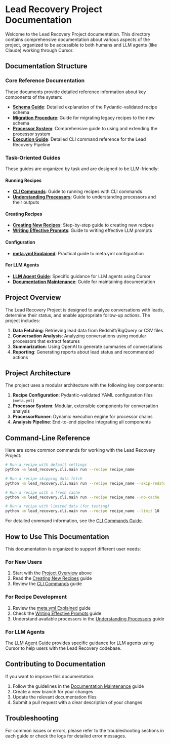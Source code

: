 # Lead Recovery Project Documentation

Welcome to the Lead Recovery Project documentation. This directory contains comprehensive documentation about various aspects of the project, organized to be accessible to both humans and LLM agents (like Claude) working through Cursor.

## Documentation Structure

### Core Reference Documentation

These documents provide detailed reference information about key components of the system:

- **[Schema Guide](./meta_yml_schema_guide.md)**: Detailed explanation of the Pydantic-validated recipe schema
- **[Migration Procedure](./meta_yml_migration_procedure.md)**: Guide for migrating legacy recipes to the new schema
- **[Processor System](./python_processors_guide.md)**: Comprehensive guide to using and extending the processor system
- **[Execution Guide](./execution_guide.md)**: Detailed CLI command reference for the Lead Recovery Pipeline

### Task-Oriented Guides

These guides are organized by task and are designed to be LLM-friendly:

#### Running Recipes
- **[CLI Commands](./guides/running_recipes/cli_commands.md)**: Guide to running recipes with CLI commands
- **[Understanding Processors](./guides/running_recipes/understanding_processors.md)**: Guide to understanding processors and their outputs

#### Creating Recipes
- **[Creating New Recipes](./guides/creating_recipes/creating_new_recipe.md)**: Step-by-step guide to creating new recipes
- **[Writing Effective Prompts](./guides/creating_recipes/writing_effective_prompts.md)**: Guide to writing effective LLM prompts

#### Configuration
- **[meta.yml Explained](./guides/configuration/meta_yml_explained.md)**: Practical guide to meta.yml configuration

#### For LLM Agents
- **[LLM Agent Guide](./guides/llm_agent_guide.md)**: Specific guidance for LLM agents using Cursor
- **[Documentation Maintenance](./guides/documentation_maintenance.md)**: Guide for maintaining documentation

## Project Overview

The Lead Recovery Project is designed to analyze conversations with leads, determine their status, and enable appropriate follow-up actions. The project includes:

1. **Data Fetching**: Retrieving lead data from Redshift/BigQuery or CSV files
2. **Conversation Analysis**: Analyzing conversations using modular processors that extract features
3. **Summarization**: Using OpenAI to generate summaries of conversations
4. **Reporting**: Generating reports about lead status and recommended actions

## Project Architecture

The project uses a modular architecture with the following key components:

1. **Recipe Configuration**: Pydantic-validated YAML configuration files (`meta.yml`)
2. **Processor System**: Modular, extensible components for conversation analysis
3. **ProcessorRunner**: Dynamic execution engine for processor chains
4. **Analysis Pipeline**: End-to-end pipeline integrating all components

## Command-Line Reference

Here are some common commands for working with the Lead Recovery Project:

```bash
# Run a recipe with default settings
python -m lead_recovery.cli.main run --recipe recipe_name

# Run a recipe skipping data fetch
python -m lead_recovery.cli.main run --recipe recipe_name --skip-redshift

# Run a recipe with a fresh cache
python -m lead_recovery.cli.main run --recipe recipe_name --no-cache

# Run a recipe with limited data (for testing)
python -m lead_recovery.cli.main run --recipe recipe_name --limit 10
```

For detailed command information, see the [CLI Commands Guide](./guides/running_recipes/cli_commands.md).

## How to Use This Documentation

This documentation is organized to support different user needs:

### For New Users

1. Start with the [Project Overview](#project-overview) above
2. Read the [Creating New Recipes](./guides/creating_recipes/creating_new_recipe.md) guide
3. Review the [CLI Commands](./guides/running_recipes/cli_commands.md) guide

### For Recipe Development

1. Review the [meta.yml Explained](./guides/configuration/meta_yml_explained.md) guide
2. Check the [Writing Effective Prompts](./guides/creating_recipes/writing_effective_prompts.md) guide
3. Understand available processors in the [Understanding Processors](./guides/running_recipes/understanding_processors.md) guide

### For LLM Agents

The [LLM Agent Guide](./guides/llm_agent_guide.md) provides specific guidance for LLM agents using Cursor to help users with the Lead Recovery codebase.

## Contributing to Documentation

If you want to improve this documentation:

1. Follow the guidelines in the [Documentation Maintenance](./guides/documentation_maintenance.md) guide
2. Create a new branch for your changes
3. Update the relevant documentation files
4. Submit a pull request with a clear description of your changes

## Troubleshooting

For common issues or errors, please refer to the troubleshooting sections in each guide or check the logs for detailed error messages. 